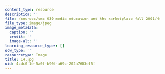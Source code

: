 ```yaml
---
content_type: resource
description: ''
file: /courses/cms-930-media-education-and-the-marketplace-fall-2001/4cdc0f1e5a0fb90fa69c202a7603ef5f_14.jpg
file_type: image/jpeg
image_metadata:
  caption: ''
  credit: ''
  image-alt: ''
learning_resource_types: []
ocw_type: ''
resourcetype: Image
title: 14.jpg
uid: 4cdc0f1e-5a0f-b90f-a69c-202a7603ef5f
---
```

